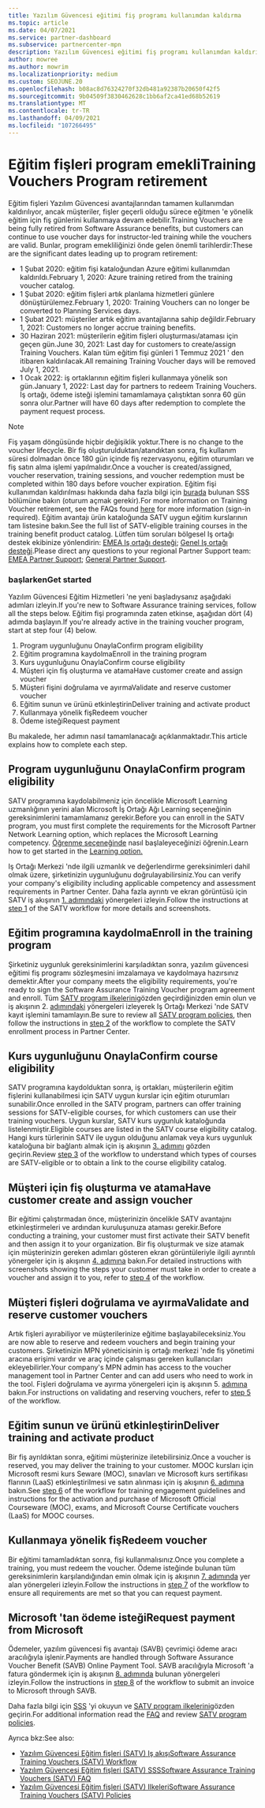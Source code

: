 ```yaml
---
title: Yazılım Güvencesi eğitimi fiş programı kullanımdan kaldırma
ms.topic: article
ms.date: 04/07/2021
ms.service: partner-dashboard
ms.subservice: partnercenter-mpn
description: Yazılım Güvencesi eğitimi fiş programı kullanımdan kaldırılıyor.
author: mowree
ms.author: mowrim
ms.localizationpriority: medium
ms.custom: SEOJUNE.20
ms.openlocfilehash: b08ac8d76324270f32db481a92387b20650f42f5
ms.sourcegitcommit: 9b04509f3830462628c1bb6af2ca41ed68b52619
ms.translationtype: MT
ms.contentlocale: tr-TR
ms.lasthandoff: 04/09/2021
ms.locfileid: "107266495"
---
```

# <a name="training-vouchers-program-retirement"></a><span data-ttu-id="a2e76-103">Eğitim fişleri program emekli</span><span class="sxs-lookup"><span data-stu-id="a2e76-103">Training Vouchers Program retirement</span></span>

<span data-ttu-id="a2e76-104">Eğitim fişleri Yazılım Güvencesi avantajlarından tamamen kullanımdan kaldırılıyor, ancak müşteriler, fişler geçerli olduğu sürece eğitmen 'e yönelik eğitim için fiş günlerini kullanmaya devam edebilir.</span><span class="sxs-lookup"><span data-stu-id="a2e76-104">Training Vouchers are being fully retired from Software Assurance benefits, but customers can continue to use voucher days for instructor-led training while the vouchers are valid.</span></span> <span data-ttu-id="a2e76-105">Bunlar, program emekliliğinizi önde gelen önemli tarihlerdir:</span><span class="sxs-lookup"><span data-stu-id="a2e76-105">These are the significant dates leading up to program retirement:</span></span> 

- <span data-ttu-id="a2e76-106">1 Şubat 2020: eğitim fişi kataloğundan Azure eğitimi kullanımdan kaldırıldı.</span><span class="sxs-lookup"><span data-stu-id="a2e76-106">February 1, 2020: Azure training retired from the training voucher catalog.</span></span>
- <span data-ttu-id="a2e76-107">1 Şubat 2020: eğitim fişleri artık planlama hizmetleri günlere dönüştürülemez.</span><span class="sxs-lookup"><span data-stu-id="a2e76-107">February 1, 2020: Training Vouchers can no longer be converted to Planning Services days.</span></span>  
- <span data-ttu-id="a2e76-108">1 Şubat 2021: müşteriler artık eğitim avantajlarına sahip değildir.</span><span class="sxs-lookup"><span data-stu-id="a2e76-108">February 1, 2021: Customers no longer accrue training benefits.</span></span> 
- <span data-ttu-id="a2e76-109">30 Haziran 2021: müşterilerin eğitim fişleri oluşturması/ataması için geçen gün.</span><span class="sxs-lookup"><span data-stu-id="a2e76-109">June 30, 2021: Last day for customers to create/assign Training Vouchers.</span></span> <span data-ttu-id="a2e76-110">Kalan tüm eğitim fişi günleri 1 Temmuz 2021 ' den itibaren kaldırılacak.</span><span class="sxs-lookup"><span data-stu-id="a2e76-110">All remaining Training Voucher days will be removed July 1, 2021.</span></span>
- <span data-ttu-id="a2e76-111">1 Ocak 2022: iş ortaklarının eğitim fişleri kullanmaya yönelik son gün.</span><span class="sxs-lookup"><span data-stu-id="a2e76-111">January 1, 2022: Last day for partners to redeem Training Vouchers.</span></span> <span data-ttu-id="a2e76-112">İş ortağı, ödeme isteği işlemini tamamlamaya çalıştıktan sonra 60 gün sonra olur.</span><span class="sxs-lookup"><span data-stu-id="a2e76-112">Partner will have 60 days after redemption to complete the payment request process.</span></span>  

>[!NOTE]
><span data-ttu-id="a2e76-113">Fiş yaşam döngüsünde hiçbir değişiklik yoktur.</span><span class="sxs-lookup"><span data-stu-id="a2e76-113">There is no change to the voucher lifecycle.</span></span> <span data-ttu-id="a2e76-114">Bir fiş oluşturulduktan/atandıktan sonra, fiş kullanım süresi dolmadan önce 180 gün içinde fiş rezervasyonu, eğitim oturumları ve fiş satın alma işlemi yapılmalıdır.</span><span class="sxs-lookup"><span data-stu-id="a2e76-114">Once a voucher is created/assigned, voucher reservation, training sessions, and voucher redemption must be completed within 180 days before voucher expiration.</span></span>  <span data-ttu-id="a2e76-115">Eğitim fişi kullanımdan kaldırılması hakkında daha fazla bilgi için [burada](https://partner.microsoft.com/resources/collection/software-assurance-benefit-changes#/) bulunan SSS bölümüne bakın (oturum açmak gerekir).</span><span class="sxs-lookup"><span data-stu-id="a2e76-115">For more information on Training Voucher retirement, see the FAQs found [here](https://partner.microsoft.com/resources/collection/software-assurance-benefit-changes#/) for more information (sign-in required).</span></span>  <span data-ttu-id="a2e76-116">Eğitim avantajı ürün kataloğunda SATV uygun eğitim kurslarının tam listesine bakın.</span><span class="sxs-lookup"><span data-stu-id="a2e76-116">See the full list of SATV-eligible training courses in the training benefit product catalog.</span></span>  <span data-ttu-id="a2e76-117">Lütfen tüm soruları bölgesel Iş ortağı destek ekibinize yönlendirin: [EMEA Iş ortağı desteği](mailto:savoucher@msdirectservices.com); [Genel Iş ortağı desteği](https://partner.microsoft.com/dashboard/support/servicerequests).</span><span class="sxs-lookup"><span data-stu-id="a2e76-117">Please direct any questions to your regional Partner Support team: [EMEA Partner Support](mailto:savoucher@msdirectservices.com); [General Partner Support](https://partner.microsoft.com/dashboard/support/servicerequests).</span></span>



### <a name="get-started"></a><span data-ttu-id="a2e76-118">başlarken</span><span class="sxs-lookup"><span data-stu-id="a2e76-118">Get started</span></span>

<span data-ttu-id="a2e76-119">Yazılım Güvencesi Eğitim Hizmetleri 'ne yeni başladıysanız aşağıdaki adımları izleyin.</span><span class="sxs-lookup"><span data-stu-id="a2e76-119">If you're new to Software Assurance training services, follow all the steps below.</span></span> <span data-ttu-id="a2e76-120">Eğitim fişi programında zaten etkinse, aşağıdan dört (4) adımda başlayın.</span><span class="sxs-lookup"><span data-stu-id="a2e76-120">If you're already active in the training voucher program, start at step four (4) below.</span></span> 

1. <span data-ttu-id="a2e76-121">Program uygunluğunu Onayla</span><span class="sxs-lookup"><span data-stu-id="a2e76-121">Confirm program eligibility</span></span>
2. <span data-ttu-id="a2e76-122">Eğitim programına kaydolma</span><span class="sxs-lookup"><span data-stu-id="a2e76-122">Enroll in the training program</span></span>
3. <span data-ttu-id="a2e76-123">Kurs uygunluğunu Onayla</span><span class="sxs-lookup"><span data-stu-id="a2e76-123">Confirm course eligibility</span></span>
4. <span data-ttu-id="a2e76-124">Müşteri için fiş oluşturma ve atama</span><span class="sxs-lookup"><span data-stu-id="a2e76-124">Have customer create and assign voucher</span></span>
5. <span data-ttu-id="a2e76-125">Müşteri fişini doğrulama ve ayırma</span><span class="sxs-lookup"><span data-stu-id="a2e76-125">Validate and reserve customer voucher</span></span>
6. <span data-ttu-id="a2e76-126">Eğitim sunun ve ürünü etkinleştirin</span><span class="sxs-lookup"><span data-stu-id="a2e76-126">Deliver training and activate product</span></span>
7. <span data-ttu-id="a2e76-127">Kullanmaya yönelik fiş</span><span class="sxs-lookup"><span data-stu-id="a2e76-127">Redeem voucher</span></span>
8. <span data-ttu-id="a2e76-128">Ödeme isteği</span><span class="sxs-lookup"><span data-stu-id="a2e76-128">Request payment</span></span>

<span data-ttu-id="a2e76-129">Bu makalede, her adımın nasıl tamamlanacağı açıklanmaktadır.</span><span class="sxs-lookup"><span data-stu-id="a2e76-129">This article explains how to complete each step.</span></span>

## <a name="confirm-program-eligibility"></a><span data-ttu-id="a2e76-130">Program uygunluğunu Onayla</span><span class="sxs-lookup"><span data-stu-id="a2e76-130">Confirm program eligibility</span></span>

<span data-ttu-id="a2e76-131">SATV programına kaydolabilmeniz için öncelikle Microsoft Learning uzmanlığının yerini alan Microsoft İş Ortağı Ağı Learning seçeneğinin gereksinimlerini tamamlamanız gerekir.</span><span class="sxs-lookup"><span data-stu-id="a2e76-131">Before you can enroll in the SATV program, you must first complete the requirements for the Microsoft Partner Network Learning option, which replaces the Microsoft Learning competency.</span></span> <span data-ttu-id="a2e76-132">[Öğrenme seçeneğinde](https://partner.microsoft.com/membership/learning-partners) nasıl başlaleyeceğinizi öğrenin.</span><span class="sxs-lookup"><span data-stu-id="a2e76-132">Learn how to get started in the [Learning option.](https://partner.microsoft.com/membership/learning-partners)</span></span>

<span data-ttu-id="a2e76-133">Iş Ortağı Merkezi 'nde ilgili uzmanlık ve değerlendirme gereksinimleri dahil olmak üzere, şirketinizin uygunluğunu doğrulayabilirsiniz.</span><span class="sxs-lookup"><span data-stu-id="a2e76-133">You can verify your company's eligibility including applicable competency and assessment requirements in Partner Center.</span></span> <span data-ttu-id="a2e76-134">Daha fazla ayrıntı ve ekran görüntüsü için SATV iş akışının [1. adımındaki](https://query.prod.cms.rt.microsoft.com/cms/api/am/binary/RE4s3bB) yönergeleri izleyin.</span><span class="sxs-lookup"><span data-stu-id="a2e76-134">Follow the instructions at [step 1](https://query.prod.cms.rt.microsoft.com/cms/api/am/binary/RE4s3bB) of the SATV workflow for more details and screenshots.</span></span>

## <a name="enroll-in-the-training-program"></a><span data-ttu-id="a2e76-135">Eğitim programına kaydolma</span><span class="sxs-lookup"><span data-stu-id="a2e76-135">Enroll in the training program</span></span>

<span data-ttu-id="a2e76-136">Şirketiniz uygunluk gereksinimlerini karşıladıktan sonra, yazılım güvencesi eğitimi fiş programı sözleşmesini imzalamaya ve kaydolmaya hazırsınız demektir.</span><span class="sxs-lookup"><span data-stu-id="a2e76-136">After your company meets the eligibility requirements, you're ready to sign the Software Assurance Training Voucher program agreement and enroll.</span></span> <span data-ttu-id="a2e76-137">Tüm [SATV program ilkelerini](https://query.prod.cms.rt.microsoft.com/cms/api/am/binary/RE3koEP)gözden geçirdiğinizden emin olun ve iş akışının 2. [adımındaki](https://query.prod.cms.rt.microsoft.com/cms/api/am/binary/RE4s3bB) yönergeleri izleyerek Iş Ortağı Merkezi 'nde SATV kayıt işlemini tamamlayın.</span><span class="sxs-lookup"><span data-stu-id="a2e76-137">Be sure to review all [SATV program policies](https://query.prod.cms.rt.microsoft.com/cms/api/am/binary/RE3koEP), then follow the instructions in [step 2](https://query.prod.cms.rt.microsoft.com/cms/api/am/binary/RE4s3bB) of the workflow to complete the SATV enrollment process in Partner Center.</span></span>


## <a name="confirm-course-eligibility"></a><span data-ttu-id="a2e76-138">Kurs uygunluğunu Onayla</span><span class="sxs-lookup"><span data-stu-id="a2e76-138">Confirm course eligibility</span></span>
<span data-ttu-id="a2e76-139">SATV programına kaydolduktan sonra, iş ortakları, müşterilerin eğitim fişlerini kullanabilmesi için SATV uygun kurslar için eğitim oturumları sunabilir.</span><span class="sxs-lookup"><span data-stu-id="a2e76-139">Once enrolled in the SATV program, partners can offer training sessions for SATV-eligible courses, for which customers can use their training vouchers.</span></span> <span data-ttu-id="a2e76-140">Uygun kurslar, SATV kurs uygunluk kataloğunda listelenmiştir.</span><span class="sxs-lookup"><span data-stu-id="a2e76-140">Eligible courses are listed in the SATV course eligibility catalog.</span></span> <span data-ttu-id="a2e76-141">Hangi kurs türlerinin SATV ile uygun olduğunu anlamak veya kurs uygunluk kataloğuna bir bağlantı almak için iş akışının [3. adımını](https://query.prod.cms.rt.microsoft.com/cms/api/am/binary/RE4s3bB) gözden geçirin.</span><span class="sxs-lookup"><span data-stu-id="a2e76-141">Review [step 3](https://query.prod.cms.rt.microsoft.com/cms/api/am/binary/RE4s3bB) of the workflow to understand which types of courses are SATV-eligible or to obtain a link to the course eligibility catalog.</span></span>

## <a name="have-customer-create-and-assign-voucher"></a><span data-ttu-id="a2e76-142">Müşteri için fiş oluşturma ve atama</span><span class="sxs-lookup"><span data-stu-id="a2e76-142">Have customer create and assign voucher</span></span>

<span data-ttu-id="a2e76-143">Bir eğitimi çalıştırmadan önce, müşterinizin öncelikle SATV avantajını etkinleştirmeleri ve ardından kuruluşunuza ataması gerekir.</span><span class="sxs-lookup"><span data-stu-id="a2e76-143">Before conducting a training, your customer must first activate their SATV benefit and then assign it to your organization.</span></span> <span data-ttu-id="a2e76-144">Bir fiş oluşturmak ve size atamak için müşterinizin gereken adımları gösteren ekran görüntüleriyle ilgili ayrıntılı yönergeler için iş akışının [4. adımına](https://query.prod.cms.rt.microsoft.com/cms/api/am/binary/RE4s3bB) bakın.</span><span class="sxs-lookup"><span data-stu-id="a2e76-144">For detailed instructions with screenshots showing the steps your customer must take in order to create a voucher and assign it to you, refer to [step 4](https://query.prod.cms.rt.microsoft.com/cms/api/am/binary/RE4s3bB) of the workflow.</span></span>

## <a name="validate-and-reserve-customer-vouchers"></a><span data-ttu-id="a2e76-145">Müşteri fişleri doğrulama ve ayırma</span><span class="sxs-lookup"><span data-stu-id="a2e76-145">Validate and reserve customer vouchers</span></span>

<span data-ttu-id="a2e76-146">Artık fişleri ayırabiliyor ve müşterilerinize eğitime başlayabileceksiniz.</span><span class="sxs-lookup"><span data-stu-id="a2e76-146">You are now able to reserve and redeem vouchers and begin training your customers.</span></span> <span data-ttu-id="a2e76-147">Şirketinizin MPN yöneticisinin iş ortağı merkezi 'nde fiş yönetimi aracına erişimi vardır ve araç içinde çalışması gereken kullanıcıları ekleyebilirler.</span><span class="sxs-lookup"><span data-stu-id="a2e76-147">Your company's MPN admin has access to the voucher management tool in Partner Center and can add users who need to work in the tool.</span></span> <span data-ttu-id="a2e76-148">Fişleri doğrulama ve ayırma yönergeleri için iş akışının 5. [adımına](https://query.prod.cms.rt.microsoft.com/cms/api/am/binary/RE4s3bB) bakın.</span><span class="sxs-lookup"><span data-stu-id="a2e76-148">For instructions on validating and reserving vouchers, refer to [step 5](https://query.prod.cms.rt.microsoft.com/cms/api/am/binary/RE4s3bB) of the workflow.</span></span>

## <a name="deliver-training-and-activate-product"></a><span data-ttu-id="a2e76-149">Eğitim sunun ve ürünü etkinleştirin</span><span class="sxs-lookup"><span data-stu-id="a2e76-149">Deliver training and activate product</span></span>

<span data-ttu-id="a2e76-150">Bir fiş ayrıldıktan sonra, eğitimi müşterinize iletebilirsiniz.</span><span class="sxs-lookup"><span data-stu-id="a2e76-150">Once a voucher is reserved, you may deliver the training to your customer.</span></span> <span data-ttu-id="a2e76-151">MOOC kursları için Microsoft resmi kurs Seware (MOC), sınavları ve Microsoft kurs sertifikası flarının (LaaS) etkinleştirilmesi ve satın alınması için iş akışının [6. adımına](https://query.prod.cms.rt.microsoft.com/cms/api/am/binary/RE4s3bB) bakın.</span><span class="sxs-lookup"><span data-stu-id="a2e76-151">See [step 6](https://query.prod.cms.rt.microsoft.com/cms/api/am/binary/RE4s3bB) of the workflow for training engagement guidelines and instructions for the activation and purchase of Microsoft Official Courseware (MOC), exams, and Microsoft Course Certificate vouchers (LaaS) for MOOC courses.</span></span>

## <a name="redeem-voucher"></a><span data-ttu-id="a2e76-152">Kullanmaya yönelik fiş</span><span class="sxs-lookup"><span data-stu-id="a2e76-152">Redeem voucher</span></span>

<span data-ttu-id="a2e76-153">Bir eğitimi tamamladıktan sonra, fişi kullanmalısınız.</span><span class="sxs-lookup"><span data-stu-id="a2e76-153">Once you complete a training, you must redeem the voucher.</span></span> <span data-ttu-id="a2e76-154">Ödeme isteğinde bulunan tüm gereksinimlerin karşılandığından emin olmak için iş akışının [7. adımında](https://query.prod.cms.rt.microsoft.com/cms/api/am/binary/RE4s3bB) yer alan yönergeleri izleyin.</span><span class="sxs-lookup"><span data-stu-id="a2e76-154">Follow the instructions in [step 7](https://query.prod.cms.rt.microsoft.com/cms/api/am/binary/RE4s3bB) of the workflow to ensure all requirements are met so that you can request payment.</span></span> 


## <a name="request-payment-from-microsoft"></a><span data-ttu-id="a2e76-155">Microsoft 'tan ödeme isteği</span><span class="sxs-lookup"><span data-stu-id="a2e76-155">Request payment from Microsoft</span></span>

<span data-ttu-id="a2e76-156">Ödemeler, yazılım güvencesi fiş avantajı (SAVB) çevrimiçi ödeme aracı aracılığıyla işlenir.</span><span class="sxs-lookup"><span data-stu-id="a2e76-156">Payments are handled through Software Assurance Voucher Benefit (SAVB) Online Payment Tool.</span></span> <span data-ttu-id="a2e76-157">SAVB aracılığıyla Microsoft 'a fatura göndermek için iş akışının [8. adımında](https://query.prod.cms.rt.microsoft.com/cms/api/am/binary/RE4s3bB) bulunan yönergeleri izleyin.</span><span class="sxs-lookup"><span data-stu-id="a2e76-157">Follow the instructions in [step 8](https://query.prod.cms.rt.microsoft.com/cms/api/am/binary/RE4s3bB) of the workflow to submit an invoice to Microsoft through SAVB.</span></span> 

<span data-ttu-id="a2e76-158">Daha fazla bilgi için [SSS](https://query.prod.cms.rt.microsoft.com/cms/api/am/binary/RE3kz5o) 'yi okuyun ve [SATV program ilkelerini](https://query.prod.cms.rt.microsoft.com/cms/api/am/binary/RE3koEP)gözden geçirin.</span><span class="sxs-lookup"><span data-stu-id="a2e76-158">For additional information read the [FAQ](https://query.prod.cms.rt.microsoft.com/cms/api/am/binary/RE3kz5o) and review [SATV program policies](https://query.prod.cms.rt.microsoft.com/cms/api/am/binary/RE3koEP).</span></span>

<span data-ttu-id="a2e76-159">Ayrıca bkz:</span><span class="sxs-lookup"><span data-stu-id="a2e76-159">See also:</span></span>

- [<span data-ttu-id="a2e76-160">Yazılım Güvencesi Eğitim fişleri (SATV) Iş akışı</span><span class="sxs-lookup"><span data-stu-id="a2e76-160">Software Assurance Training Vouchers (SATV) Workflow</span></span>](https://query.prod.cms.rt.microsoft.com/cms/api/am/binary/RE4s3bB)
- [<span data-ttu-id="a2e76-161">Yazılım Güvencesi Eğitim fişleri (SATV) SSS</span><span class="sxs-lookup"><span data-stu-id="a2e76-161">Software Assurance Training Vouchers (SATV) FAQ</span></span>](https://query.prod.cms.rt.microsoft.com/cms/api/am/binary/RE3kz5o)
- [<span data-ttu-id="a2e76-162">Yazılım Güvencesi Eğitim fişleri (SATV) Ilkeleri</span><span class="sxs-lookup"><span data-stu-id="a2e76-162">Software Assurance Training Vouchers (SATV) Policies</span></span>](https://query.prod.cms.rt.microsoft.com/cms/api/am/binary/RE3koEP)

